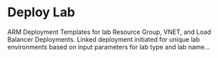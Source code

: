 # Deploy Lab
ARM Deployment Templates for lab Resource Group, VNET, and Load Balancer Deployments. 
Linked deployment initiated for unique lab environments based on input parameters for lab type and lab name...
